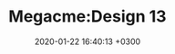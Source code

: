 ﻿---
layout: post_1
title: "Megacme:Design 13"
img: set13-1.jpg # Add image post (optional)
img_1: set13-2.jpg # Add image post (optional)
img_2: set13-3.jpg # Add image post (optional)
img_2: set13-4.jpg # Add image post (optional)
date: 2020-01-22 16:40:13 +0300
description: You’ll find this post in your `_posts` directory. Go ahead and edit it and re-build the site to see your changes. # Add post description (optional)
tag: [Leggings, Seamless,Ombre]
---

